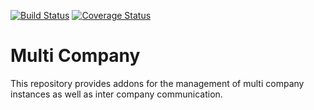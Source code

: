 [![Build Status](https://travis-ci.org/OCA/multi-company.svg?branch=7.0)](https://travis-ci.org/OCA/multi-company)
[![Coverage Status](https://coveralls.io/repos/OCA/multi-company/badge.png?branch=7.0)](https://coveralls.io/r/OCA/multi-company?branch=7.0)

Multi Company
=============

This repository provides addons for the management of multi company instances
as well as inter company communication.


